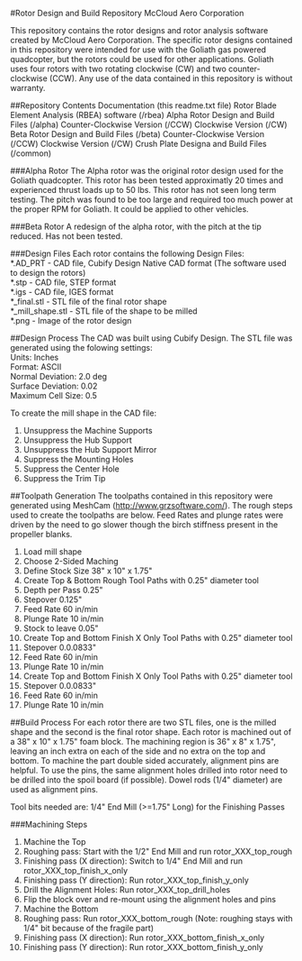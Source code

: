#Rotor Design and Build Repository
McCloud Aero Corporation

This repository contains the rotor designs and rotor analysis software created by McCloud Aero Corporation. The specific rotor designs contained in this repository were intended for use with the Goliath gas powered quadcopter, but the rotors could be used for other applications.  Goliath uses four rotors with two rotating clockwise (CW) and two counter-clockwise (CCW).  Any use of the data contained in this repository is without warranty.

##Repository Contents
 Documentation (this readme.txt file)
 Rotor Blade Element Analysis (RBEA) software (/rbea)
 Alpha Rotor Design and Build Files (/alpha)
  Counter-Clockwise Version (/CCW)
  Clockwise Version (/CW)
 Beta Rotor Design and Build Files  (/beta)
  Counter-Clockwise Version (/CCW)
  Clockwise Version (/CW)
 Crush Plate Designa and Build Files (/common)

###Alpha Rotor
The Alpha rotor was the original rotor design used for the Goliath quadcopter. This rotor has been tested approximatly 20 times and experienced thrust loads up to 50 lbs. This rotor has not seen long term testing. The pitch was found to be too large and required too much power at the proper RPM for Goliath. It could be applied to other vehicles.

###Beta Rotor
A redesign of the alpha rotor, with the pitch at the tip reduced.  Has not been tested.
 
###Design Files
Each rotor contains the following Design Files:<br>
 *.AD_PRT		- CAD file, Cubify Design Native CAD format (The software used to design the rotors)<br>
 *.stp			- CAD file, STEP format<br>
 *.igs			- CAD file, IGES format<br>
 *_final.stl		- STL file of the final rotor shape<br>
 *_mill_shape.stl	- STL file of the shape to be milled<br>
 *.png			- Image of the rotor design<br>
 
##Design Process
The CAD was built using Cubify Design. The STL file was generated using the folowing settings:<br>
 Units: Inches<br>
 Format: ASCII<br>
 Normal Deviation: 2.0 deg<br>
 Surface Deviation: 0.02<br>
 Maximum Cell Size: 0.5<br>

To create the mill shape in the CAD file:<br>
 1. Unsuppress the Machine Supports
 2. Unsuppress the Hub Support
 3. Unsuppress the Hub Support Mirror
 4. Suppress the Mounting Holes
 5. Suppress the Center Hole
 6. Suppress the Trim Tip

##Toolpath Generation
The toolpaths contained in this repository were generated using MeshCam (http://www.grzsoftware.com/). The rough steps used to create the toolpaths are below.  Feed Rates and plunge rates were driven by the need to go slower though the birch stiffness present in the propeller blanks.

 1. Load mill shape
 2. Choose 2-Sided Maching
 3. Define Stock Size 38" x 10" x 1.75"
 4. Create Top & Bottom Rough Tool Paths with 0.25" diameter tool
  1. Depth per Pass 0.25"
  2. Stepover 0.125"
  3. Feed Rate 60 in/min 
  4. Plunge Rate 10 in/min
  5. Stock to leave 0.05"
 5. Create Top and Bottom Finish X Only Tool Paths with 0.25" diameter tool
  1. Stepover 0.0.0833"
  2. Feed Rate 60 in/min 
  3. Plunge Rate 10 in/min
 6. Create Top and Bottom Finish X Only Tool Paths with 0.25" diameter tool
  1. Stepover 0.0.0833"
  2. Feed Rate 60 in/min 
  3. Plunge Rate 10 in/min

##Build Process
For each rotor there are two STL files, one is the milled shape and the second is the final rotor shape. Each rotor is machined out of a 38" x 10" x 1.75" foam block.  The machining region is 36" x 8" x 1.75", leaving an inch extra on each of the side and no extra on the top and bottom. To machine the part double sided accurately, alignment pins are helpful.  To use the pins, the same alignment holes drilled into rotor need to be drilled into the spoil board (if possible).  Dowel rods (1/4" diameter) are used as alignment pins.

Tool bits needed are:
1/4" End Mill  (>=1.75" Long) for the Finishing Passes

###Machining Steps
 1. Machine the Top
  1. Roughing pass: Start with the 1/2" End Mill and run rotor_XXX_top_rough
  2. Finishing pass (X direction): Switch to 1/4" End Mill and run rotor_XXX_top_finish_x_only
  3. Finishing pass (Y direction): Run rotor_XXX_top_finish_y_only
  4. Drill the Alignment Holes: Run rotor_XXX_top_drill_holes
 2. Flip the block over and re-mount using the alignment holes and pins
 3. Machine the Bottom
  1. Roughing pass: Run rotor_XXX_bottom_rough (Note: roughing stays with 1/4" bit because of the fragile part)
  2. Finishing pass (X direction): Run rotor_XXX_bottom_finish_x_only
  3. Finishing pass (Y direction): Run rotor_XXX_bottom_finish_y_only
